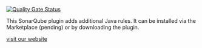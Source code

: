 [![Quality Gate Status](https://sonarcloud.io/api/project_badges/measure?project=jason30704_CodeHawk&metric=alert_status)](https://sonarcloud.io/dashboard?id=jason30704_CodeHawk)

This SonarQube plugin adds additional Java rules.
It can be installed via the Marketplace (pending) or by downloading the plugin.

[visit our website](https://codehawk.org/)
